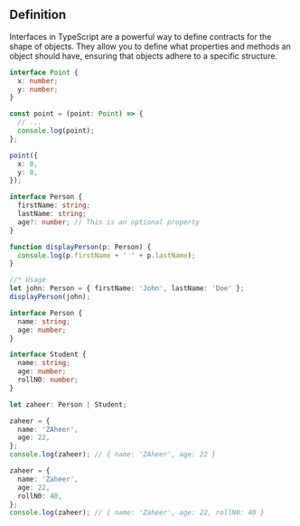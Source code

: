## Definition

Interfaces in TypeScript are a powerful way to define contracts for the shape of objects. They allow you to define what properties and methods an object should have, ensuring that objects adhere to a specific structure.

```typescript
interface Point {
  x: number;
  y: number;
}

const point = (point: Point) => {
  // ...
  console.log(point);
};

point({
  x: 0,
  y: 0,
});

interface Person {
  firstName: string;
  lastName: string;
  age?: number; // This is an optional property
}

function displayPerson(p: Person) {
  console.log(p.firstName + ' ' + p.lastName);
}

//* Usage
let john: Person = { firstName: 'John', lastName: 'Doe' };
displayPerson(john);

interface Person {
  name: string;
  age: number;
}

interface Student {
  name: string;
  age: number;
  rollN0: number;
}

let zaheer: Person | Student;

zaheer = {
  name: 'ZAheer',
  age: 22,
};
console.log(zaheer); // { name: 'ZAheer', age: 22 }

zaheer = {
  name: 'Zaheer',
  age: 22,
  rollN0: 40,
};
console.log(zaheer); // { name: 'Zaheer', age: 22, rollN0: 40 }
